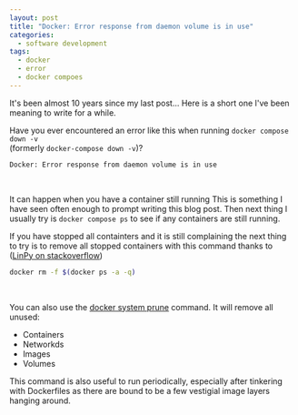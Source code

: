 ```yaml
---
layout: post
title: "Docker: Error response from daemon volume is in use"
categories:
  - software development
tags:
  - docker
  - error
  - docker compoes
---
```

It's been almost 10 years since my last post... Here is a short one I've been meaning to write for a while.

Have you ever encountered an error like this when running `docker compose down -v`
<br/>
(formerly `docker-compose down -v`)?


```
Docker: Error response from daemon volume is in use
```
<br/>

It can happen when you have a container still running 
This is something I have seen often enough to prompt writing this blog post.  Then next thing I usually try is `docker compose ps`
to see if any containers are still running.

If you have stopped all containters and it is still complaining the next thing to try is to remove all stopped containers
with this command thanks to ([LinPy on stackoverflow](https://stackoverflow.com/a/56865672))

```bash
docker rm -f $(docker ps -a -q)
```
<br/>

You can also use the [docker system prune](https://docs.docker.com/engine/reference/commandline/system_prune/) command. It will remove all unused:
- Containers
- Networkds
- Images
- Volumes

This command is also useful to run periodically, especially after tinkering with Dockerfiles as there are bound to be a few vestigial image layers
hanging around.
